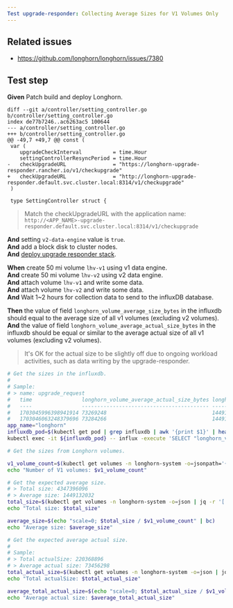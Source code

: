```yaml
---
Test upgrade-responder: Collecting Average Sizes for V1 Volumes Only
---
```


## Related issues

- https://github.com/longhorn/longhorn/issues/7380

## Test step

**Given** Patch build and deploy Longhorn.
```
diff --git a/controller/setting_controller.go b/controller/setting_controller.go
index de77b7246..ac6263ac5 100644
--- a/controller/setting_controller.go
+++ b/controller/setting_controller.go
@@ -49,7 +49,7 @@ const (
 var (
 	upgradeCheckInterval          = time.Hour
 	settingControllerResyncPeriod = time.Hour
-	checkUpgradeURL               = "https://longhorn-upgrade-responder.rancher.io/v1/checkupgrade"
+	checkUpgradeURL               = "http://longhorn-upgrade-responder.default.svc.cluster.local:8314/v1/checkupgrade"
 )

 type SettingController struct {
```
> Match the checkUpgradeURL with the application name: `http://<APP_NAME>-upgrade-responder.default.svc.cluster.local:8314/v1/checkupgrade`

**And** setting `v2-data-engine` value is `true`.  
**And** add a block disk to cluster nodes.  
**And** [deploy upgrade responder stack](https://github.com/longhorn/longhorn/tree/master/dev/upgrade-responder).  

**When** create 50 mi volume `lhv-v1` using v1 data engine.  
**And** create 50 mi volume `lhv-v2` using v2 data engine.  
**And** attach volume `lhv-v1` and write some data.  
**And** attach volume `lhv-v2` and write some data.  
**And** Wait 1~2 hours for collection data to send to the influxDB database.  

**Then** the value of field `longhorn_volume_average_size_bytes` in the influxdb should equal to the average size of all v1 volumes (excluding v2 volumes).  
**And** the value of field `longhorn_volume_average_actual_size_bytes` in the influxdb should be equal or similar to the average actual size of all v1 volumes (excluding v2 volumes).  
> It's OK for the actual size to be slightly off due to ongoing workload activities, such as data writing by the upgrade-responder.  
```bash
# Get the sizes in the influxdb.
#
# Sample:
# > name: upgrade_request
#   time                longhorn_volume_average_actual_size_bytes longhorn_volume_average_size_bytes
#   ----                ----------------------------------------- ----------------------------------
#   1703045996398941914 73269248                                  1449132032
#   1703046063248379696 73284266                                  1449132032
app_name="longhorn"
influxdb_pod=$(kubectl get pod | grep influxdb | awk '{print $1}' | head -n 1)
kubectl exec -it ${influxdb_pod} -- influx -execute 'SELECT "longhorn_volume_average_actual_size_bytes", "longhorn_volume_average_size_bytes" FROM "upgrade_request"' -database="${app_name}_upgrade_responder"
```

```bash
# Get the sizes from Longhorn volumes.

v1_volume_count=$(kubectl get volumes -n longhorn-system -o=jsonpath='{range .items[*]}{.spec.backendStoreDriver}{"\n"}{end}' | grep -c 'v1')
echo "Number of V1 volumes: $v1_volume_count"

# Get the expected average size.
# > Total size: 4347396096
# > Average size: 1449132032
total_size=$(kubectl get volumes -n longhorn-system -o=json | jq -r '[.items[] | select(.spec.backendStoreDriver != "v2") | .spec.size | tonumber] | add')
echo "Total size: $total_size"

average_size=$(echo "scale=0; $total_size / $v1_volume_count" | bc)
echo "Average size: $average_size"

# Get the expected average actual size.
#
# Sample:
# > Total actualSize: 220368896
# > Average actual size: 73456298
total_actual_size=$(kubectl get volumes -n longhorn-system -o=json | jq -r '[.items[] | select(.spec.backendStoreDriver != "v2") | .status.actualSize | tonumber] | add')
echo "Total actualSize: $total_actual_size"

average_total_actual_size=$(echo "scale=0; $total_actual_size / $v1_volume_count" | bc)
echo "Average actual size: $average_total_actual_size"
```
